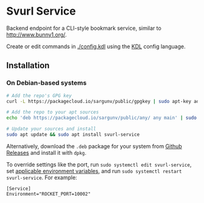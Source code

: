# Svurl Service

Backend endpoint for a CLI-style bookmark service, similar to http://www.bunny1.org/.

Create or edit commands in [./config.kdl](./config.kdl) using the [KDL](https://kdl.dev/) config language.

## Installation

### On Debian-based systems

```sh
# Add the repo's GPG key
curl -L https://packagecloud.io/sargunv/public/gpgkey | sudo apt-key add -

# Add the repo to your apt sources
echo 'deb https://packagecloud.io/sargunv/public/any/ any main' | sudo tee -a /etc/apt/sources.list

# Update your sources and install
sudo apt update && sudo apt install svurl-service
```

Alternatively, download the `.deb` package for your system from [Github Releases](https://github.com/sargunv/svurl-service/releases/latest) and install it with `dpkg`.

To override settings like the port, run `sudo systemctl edit svurl-service`, set [applicable environment variables](https://rocket.rs/v0.4/guide/configuration/#environment-variables), and run `sudo systemctl restart svurl-service`. For example:

```
[Service]
Environment="ROCKET_PORT=10002"
```
